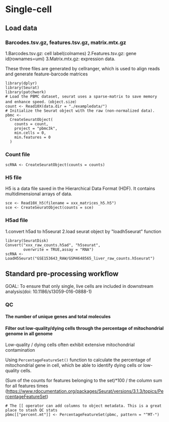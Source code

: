 # Single-cell
## Load data
### Barcodes.tsv.gz, features.tsv.gz, matrix.mtx.gz
1.Barcodes.tsv.gz: cell label(colnames) 
2.Features.tsv.gz: gene id(rownames=umi) 
3.Matrix.mtx.gz: expression data.

These three files are generated by cellranger, which is used to align reads and generate feature-barcode matrices
```{r}
library(dplyr)
library(Seurat)
library(patchwork)
# Load the PBMC dataset, seurat uses a sparse-matrix to save memory and enhance speed.（object.size）
count <- Read10X(data.dir = "./exampledata/")
# Initialize the Seurat object with the raw (non-normalized data).
pbmc <-
  CreateSeuratObject(
    counts = count,
    project = "pbmc3k",
    min.cells = 0,
    min.features = 0
  )
```
### Count file
```{r}
scRNA <- CreateSeuratObject(counts = counts)
```
### H5 file
H5 is a data file saved in the Hierarchical Data Format (HDF). It contains multidimensional arrays of data.
```{r}
sce <- Read10X_h5(filename = xxx_matrices_h5.h5")
sce <- CreateSeuratObject(counts = sce)
```
### H5ad file
1.convert h5ad to h5seurat
2.load seurat object by "loadh5seurat" function
```{r}
library(SeuratDisk)
Convert("xxx_raw_counts.h5ad", "h5seurat",
        overwrite = TRUE,assay = "RNA")
scRNA <- LoadH5Seurat("GSE153643_RAW/GSM4648565_liver_raw_counts.h5seurat")
```

## Standard pre-processing workflow
GOAL:  To ensure that only single, live cells are included in downstream analysis(doi: 10.1186/s13059-016-0888-1)
### QC
#### The number of unique genes and total molecules

#### Filter out low-quality/dying cells through the percentage of mitochondrial genome in all genome

Low-quality / dying cells often exhibit extensive mitochondrial contamination

Using `PercentageFeatureSet()` function to calculate the percentage of mitochondrial gene in cell, which be able to identify dying cells or low- quality cells.

(Sum of the counts for features belonging to the set)*100 / the column sum for all features times (https://www.rdocumentation.org/packages/Seurat/versions/3.1.3/topics/PercentageFeatureSet)
```{r mito}
# The [[ operator can add columns to object metadata. This is a great place to stash QC stats
pbmc[["percent.mt"]] <- PercentageFeatureSet(pbmc, pattern = "^MT-")
```
